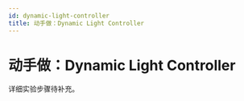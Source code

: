 ```yaml
---
id: dynamic-light-controller
title: 动手做：Dynamic Light Controller
---
```


# 动手做：Dynamic Light Controller

详细实验步骤待补充。

